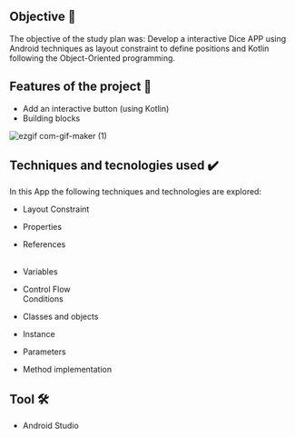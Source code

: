 <h2>  Objective 🎯</h2>
<p> The objective of the study plan was: Develop a interactive Dice APP using Android techniques as layout constraint to define positions and Kotlin following the 
Object-Oriented programming. <br>

<h2> Features of the project 🔨 </h2>

- Add an interactive button (using Kotlin)
- Building blocks


![ezgif com-gif-maker (1)](https://user-images.githubusercontent.com/97267699/179286503-4ccc5b01-7e21-4d14-8e58-498ec1015fad.gif)
<h2>Techniques and tecnologies used ✔️</h2>

In this App the following techniques and technologies are explored:
- Layout Constraint
- Properties 
- References 
<br><br>

 
- Variables  
- Control Flow <br> 
    Conditions  
- Classes and objects
- Instance
- Parameters
- Method implementation
 



 <h2>  Tool 🛠️ </h2>

- Android Studio
